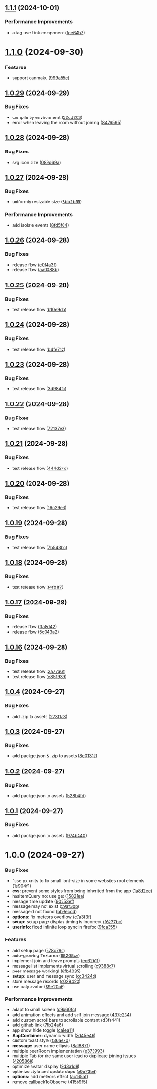 ## [1.1.1](https://github.com/molvqingtai/WebChat/compare/v1.1.0...v1.1.1) (2024-10-01)


### Performance Improvements

* a tag use Link component ([fce64b7](https://github.com/molvqingtai/WebChat/commit/fce64b744c2ada3532ff3d4b78d08559c718ca1a))

# [1.1.0](https://github.com/molvqingtai/WebChat/compare/v1.0.29...v1.1.0) (2024-09-30)


### Features

* support danmaku ([999a55c](https://github.com/molvqingtai/WebChat/commit/999a55c65f78d0a1a0938c354a8453f2aa39fcd0))

## [1.0.29](https://github.com/molvqingtai/WebChat/compare/v1.0.28...v1.0.29) (2024-09-29)


### Bug Fixes

* compile by environment ([52cd203](https://github.com/molvqingtai/WebChat/commit/52cd203a53ec10dda48572659d0e9959667575be))
* error when leaving the room without joining ([8476595](https://github.com/molvqingtai/WebChat/commit/8476595011c0e38929e6ebaa44ab7d8d5292a8e3))

## [1.0.28](https://github.com/molvqingtai/WebChat/compare/v1.0.27...v1.0.28) (2024-09-28)


### Bug Fixes

* svg icon size ([089d69a](https://github.com/molvqingtai/WebChat/commit/089d69a095c22ea24bd2e8960799d7f2acb0b1ac))

## [1.0.27](https://github.com/molvqingtai/WebChat/compare/v1.0.26...v1.0.27) (2024-09-28)


### Bug Fixes

* uniformly resizable size ([3bb2b55](https://github.com/molvqingtai/WebChat/commit/3bb2b55f21e2ead16be4f7c4d9aa40cee87cca93))


### Performance Improvements

* add isolate events ([8fd5f04](https://github.com/molvqingtai/WebChat/commit/8fd5f04ecd730bf4bc73fe72c1ce9281a572ca4c))

## [1.0.26](https://github.com/molvqingtai/WebChat/compare/v1.0.25...v1.0.26) (2024-09-28)


### Bug Fixes

* release flow ([e0f4a3f](https://github.com/molvqingtai/WebChat/commit/e0f4a3f18adc4452ec0732bbfdc0a240d203a0e7))
* release flow ([aa0088b](https://github.com/molvqingtai/WebChat/commit/aa0088bbc909c1c7b4745673978802e3016fde13))

## [1.0.25](https://github.com/molvqingtai/WebChat/compare/v1.0.24...v1.0.25) (2024-09-28)


### Bug Fixes

* test release flow ([b10e9db](https://github.com/molvqingtai/WebChat/commit/b10e9dbb8288af9fe976e3d65ed2ea38530bdbcc))

## [1.0.24](https://github.com/molvqingtai/WebChat/compare/v1.0.23...v1.0.24) (2024-09-28)


### Bug Fixes

* test release flow ([b4fe712](https://github.com/molvqingtai/WebChat/commit/b4fe7128250210012ae55b3209107362dcbb2df8))

## [1.0.23](https://github.com/molvqingtai/WebChat/compare/v1.0.22...v1.0.23) (2024-09-28)


### Bug Fixes

* test release flow ([3d984fc](https://github.com/molvqingtai/WebChat/commit/3d984fc42bc3581723fe29ece360a9ee842026c3))

## [1.0.22](https://github.com/molvqingtai/WebChat/compare/v1.0.21...v1.0.22) (2024-09-28)


### Bug Fixes

* test release flow ([72137e8](https://github.com/molvqingtai/WebChat/commit/72137e811d07459fbd0859e114c22c515a5d6e26))

## [1.0.21](https://github.com/molvqingtai/WebChat/compare/v1.0.20...v1.0.21) (2024-09-28)


### Bug Fixes

* test release flow ([444d24c](https://github.com/molvqingtai/WebChat/commit/444d24c3b923d184da55a22cd165cb33a8751908))

## [1.0.20](https://github.com/molvqingtai/WebChat/compare/v1.0.19...v1.0.20) (2024-09-28)


### Bug Fixes

* test release flow ([16c29e6](https://github.com/molvqingtai/WebChat/commit/16c29e6805001450e165d3db37991bda9619305f))

## [1.0.19](https://github.com/molvqingtai/WebChat/compare/v1.0.18...v1.0.19) (2024-09-28)


### Bug Fixes

* test release flow ([7b543bc](https://github.com/molvqingtai/WebChat/commit/7b543bc4f354fc3a1483d3eed5d60bc235a4953f))

## [1.0.18](https://github.com/molvqingtai/WebChat/compare/v1.0.17...v1.0.18) (2024-09-28)


### Bug Fixes

* test release flow ([f4fb1f7](https://github.com/molvqingtai/WebChat/commit/f4fb1f7c3a6180a7183659fa523e634f47ae9738))

## [1.0.17](https://github.com/molvqingtai/WebChat/compare/v1.0.16...v1.0.17) (2024-09-28)


### Bug Fixes

* release flow ([ffa8d42](https://github.com/molvqingtai/WebChat/commit/ffa8d4233ba55d623d9870e70c952d3b176c25db))
* release flow ([5c043a2](https://github.com/molvqingtai/WebChat/commit/5c043a22d2ff4064d932a1d9df4a1c9b23365528))

## [1.0.16](https://github.com/molvqingtai/WebChat/compare/v1.0.15...v1.0.16) (2024-09-28)


### Bug Fixes

* test release flow ([2a77a6f](https://github.com/molvqingtai/WebChat/commit/2a77a6ff94831f7dda116a2d55182980cb56a03b))
* test release flow ([e851939](https://github.com/molvqingtai/WebChat/commit/e8519393b64377609f8889fe665b2ef17ded1198))

## [1.0.4](https://github.com/molvqingtai/WebChat/compare/v1.0.3...v1.0.4) (2024-09-27)


### Bug Fixes

* add .zip to assets ([273f1a3](https://github.com/molvqingtai/WebChat/commit/273f1a33deb5c8e84aa4c2540a41127f4e41b166))

## [1.0.3](https://github.com/molvqingtai/WebChat/compare/v1.0.2...v1.0.3) (2024-09-27)


### Bug Fixes

* add packge.json & .zip to assets ([8c01312](https://github.com/molvqingtai/WebChat/commit/8c01312ecb5fa2c27340f123316df112b67e8582))

## [1.0.2](https://github.com/molvqingtai/WebChat/compare/v1.0.1...v1.0.2) (2024-09-27)


### Bug Fixes

* add packge.json to assets ([528b4fd](https://github.com/molvqingtai/WebChat/commit/528b4fd452fb14974e218b65ac4588c351dd72e4))

## [1.0.1](https://github.com/molvqingtai/WebChat/compare/v1.0.0...v1.0.1) (2024-09-27)


### Bug Fixes

* add packge.json to assets ([974b440](https://github.com/molvqingtai/WebChat/commit/974b4407520c10b745abcab031898476477dee27))

# 1.0.0 (2024-09-27)


### Bug Fixes

* "use px units to fix small font-size in some websites root elements ([1e904f1](https://github.com/molvqingtai/WebChat/commit/1e904f12d791cc030d175cbc35bdee61b8237764))
* **css:** prevent some styles from being inherited from the app ([1a8d2ec](https://github.com/molvqingtai/WebChat/commit/1a8d2ec675d53eb2dc3641e52c8e0b1054b1b93f))
* hasItemQuery not use get ([15821ea](https://github.com/molvqingtai/WebChat/commit/15821eaa47203178accf7634ebf8af1ca0d33de0))
* mesage time update ([90253ef](https://github.com/molvqingtai/WebChat/commit/90253effa616ea0b991f69cd01e7c9eba942645e))
* message may not exist ([59af3db](https://github.com/molvqingtai/WebChat/commit/59af3db87e5ae4d9bae621f0020f90238ae7c7ff))
* messageId not found ([bb9eccd](https://github.com/molvqingtai/WebChat/commit/bb9eccd31c67f0c921d1bd27aec1b9809a2970c6))
* **options:** fix meteors overflow ([c7a3f3f](https://github.com/molvqingtai/WebChat/commit/c7a3f3f150dd7af8c5394ba11323fd6addf2481d))
* **setup:** setup page display timing is incorrect ([f6277bc](https://github.com/molvqingtai/WebChat/commit/f6277bcc83d8306c5ca9c8fc269cea6b7760c004))
* **userInfo:** fixed infinite loop sync in firefox ([9fca355](https://github.com/molvqingtai/WebChat/commit/9fca355c99cacca116904a6b31f3e953d8a567ba))


### Features

* add setup page ([578c79c](https://github.com/molvqingtai/WebChat/commit/578c79cec3da369ba9949d1f76d1d6f9540f1e79))
* auto-growing Textarea ([98268ce](https://github.com/molvqingtai/WebChat/commit/98268ce09f82b9cbb096e94f28c9c13f30b66301))
* implement join and leave prompts ([ec62b11](https://github.com/molvqingtai/WebChat/commit/ec62b1155e4d1d66c9487db41eff1ebac79c199a))
* message list implements virtual scrolling ([c9388c7](https://github.com/molvqingtai/WebChat/commit/c9388c744e554a89b1d784c8475fd775207cd806))
* peer message working! ([6fb4035](https://github.com/molvqingtai/WebChat/commit/6fb4035ac34a1b64762237a60455612ac1e2a5bf))
* **setup:** user and message sync ([cc3424d](https://github.com/molvqingtai/WebChat/commit/cc3424d4d8203fd09d5412f8498d143bf4283ede))
* store message records ([c029423](https://github.com/molvqingtai/WebChat/commit/c029423bf9e553cd9000f547f6c7cd28da05896e))
* use ualy avatar ([89e20a6](https://github.com/molvqingtai/WebChat/commit/89e20a65db3cdb8e24bad34c5002a25ffd128c47))


### Performance Improvements

* adapt to small screen ([c9b60fc](https://github.com/molvqingtai/WebChat/commit/c9b60fc6d4af83903cbe6bcc4621e5c081417d3f))
* add animation effects and add self join message ([437c234](https://github.com/molvqingtai/WebChat/commit/437c234f8a7ba1e02c04cc60bddafd59436a33fd))
* add custom scroll bars to scrollable content ([d3fa441](https://github.com/molvqingtai/WebChat/commit/d3fa4418463d47cfe9164086bc00a86ce624b7d7))
* add github link ([7fb24a6](https://github.com/molvqingtai/WebChat/commit/7fb24a68990bb37a15ad01f0f97c7b18a148c20c))
* app show hide toggle ([ca1ea11](https://github.com/molvqingtai/WebChat/commit/ca1ea11dcbcd1f090f23282127b934afce25fa1c))
* **AppContainer:** dynamic width ([3d45e46](https://github.com/molvqingtai/WebChat/commit/3d45e4609c136a98e9994d0c04f64a8d89cb6442))
* custom toast style ([f36ae70](https://github.com/molvqingtai/WebChat/commit/f36ae70146736533ef1178af2ac11402cf957b37))
* **message:** user name ellipsis ([8a18871](https://github.com/molvqingtai/WebChat/commit/8a18871b90a59ce6e958d600de5993d83c85d322))
* multiple peerRoom implementation ([e373993](https://github.com/molvqingtai/WebChat/commit/e37399389974384634089dfe301973e9deea99a0))
* multiple Tab for the same user lead to duplicate joining issues ([4205868](https://github.com/molvqingtai/WebChat/commit/420586839ac6e6192caa258b271da948b5f80992))
* optimize avatar display ([9d3a1d8](https://github.com/molvqingtai/WebChat/commit/9d3a1d81cdb9df048b0b3c81ff7b091a79891ac7))
* optimize style and update deps ([e9e73bd](https://github.com/molvqingtai/WebChat/commit/e9e73bd128d85da08a628e2044e0bdf7b40ebc0a))
* **options:** add meteors effect ([ac165af](https://github.com/molvqingtai/WebChat/commit/ac165af833c6797d629afd70117f930a25673778))
* remove callbackToObserve ([415b9f5](https://github.com/molvqingtai/WebChat/commit/415b9f507ee9268e11d1e98d8dcb5e22b6f594d3))
